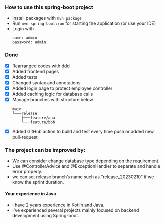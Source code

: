 ### How to use this spring-boot project

- Install packages with `mvn package`
- Run `mvn spring-boot:run` for starting the application (or use your IDE)
- Login with
  ```
  name: admin
  password: admin
  ```

### Done

- [x] Rearranged codes with ddd
- [X] Added frontend pages
- [x] Added tests
- [x] Changed syntax and annotations
- [x] Added login page to protect employee controller
- [x] Added caching logic for database calls
- [x] Manage branches with structure below
  ```
  main
  └───release
      ├───feature/aaa
      └───feature/bbb
  ```
- [x] Added GitHub action to build and test every time push or added new pull-request

### The project can be improved by:

- We can consider change database type depending on the requirement.
- Use @ControllerAdvice and @ExceptionHandler to separate and handle error properly.
- we can set release branch’s name such as “release_20230210” if we know the sprint duration.

#### Your experience in Java

- I have 2 years experience in Kotlin and Java.
- I've experienced several projects mainly focused on backend development using Spring-boot.
